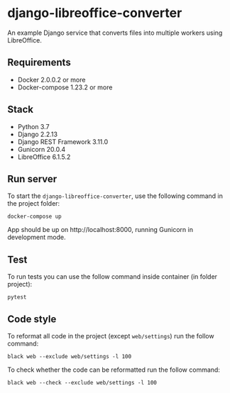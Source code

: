 # django-libreoffice-converter
An example Django service that converts files into multiple workers using LibreOffice.

## Requirements

* Docker 2.0.0.2 or more
* Docker-compose 1.23.2 or more

## Stack

* Python 3.7
* Django 2.2.13
* Django REST Framework 3.11.0
* Gunicorn 20.0.4
* LibreOffice 6.1.5.2

## Run server

To start the `django-libreoffice-converter`, use the following command in the project folder:
```
docker-compose up
```
App should be up on http://localhost:8000, running Gunicorn in development mode.

## Test
To run tests you can use the follow command inside container (in folder project):
```
pytest
```

## Code style
To reformat all code in the project (except `web/settings`) run the follow command:
```
black web --exclude web/settings -l 100
```

To check whether the code can be reformatted run the follow command:
```
black web --check --exclude web/settings -l 100
```
